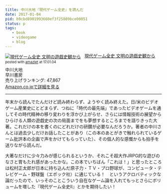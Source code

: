 ```yaml
---
title: 中川大地『現代ゲーム全史』を読んだ
date: 2017-01-04
pid: b9cbd8901993660ef3f25809bce00051
status: p
tags:
   - book
   - videogame
   - blog
---
```


<div class="amazlet-box" style="margin-bottom:0px;"><div class="amazlet-image" style="float:left;margin:0px 12px 1px 0px;"><a href="http://www.amazon.co.jp/exec/obidos/ASIN/4152096357/dotimpact-22/ref=nosim/" name="amazletlink" target="_blank"><img src="https://images-fe.ssl-images-amazon.com/images/I/51r-1PQ9UuL._SL160_.jpg" alt="現代ゲーム全史  文明の遊戯史観から" style="border: none;" /></a></div><div class="amazlet-info" style="line-height:120%; margin-bottom: 10px"><div class="amazlet-name" style="margin-bottom:10px;line-height:120%"><a href="http://www.amazon.co.jp/exec/obidos/ASIN/4152096357/dotimpact-22/ref=nosim/" name="amazletlink" target="_blank">現代ゲーム全史  文明の遊戯史観から</a><div class="amazlet-powered-date" style="font-size:80%;margin-top:5px;line-height:120%">posted with <a href="http://www.amazlet.com/" title="amazlet" target="_blank">amazlet</a> at 17.01.04</div></div><div class="amazlet-detail">中川大地 <br />早川書房 <br />売り上げランキング: 47,867<br /></div><div class="amazlet-sub-info" style="float: left;"><div class="amazlet-link" style="margin-top: 5px"><a href="http://www.amazon.co.jp/exec/obidos/ASIN/4152096357/dotimpact-22/ref=nosim/" name="amazletlink" target="_blank">Amazon.co.jpで詳細を見る</a></div></div></div><div class="amazlet-footer" style="clear: left"></div></div>

----

年末から読んでたんだけど読み終わらず、ようやく読み終えた。日/米のビデオゲーム産業史にとどまらず、つねに「時代の最先端」であったビデオゲームを通してその時代精神の移り変わりを浮かび上がらせ、さらには情報技術の展望からひらける人類の遊戯史の次の局面までをも夢想するところまでを語りきった大著。これだけの本を書くのにどれだけの研鑽が必要なんだろうか。著者の中川さんとは過去少しだけお話したことがあり（この本のあとがきで触れられているゲーム批評本の企画で声をかけてもらっていた）、その個人的な感慨からも拍手を送りながら読んだ。

大著なだけに少々力みが感じられるというか、それこそ超大作JRPG的な遊びのなさと胃もたれ感があったかな。この本でいちばん「これは！」と思ったところは松村正太郎が日本に持ち込んだ原子力・ＴＶ・プロ野球が、コンピュータ・テレビゲーム・野球盤（エポック社）に通じている！　というアクロバティックな論だったので、いっそのことこういう自在なゲーム論を入れてもっとさらにボリュームを増した『現代ゲーム全史II』とかを期待したい！
